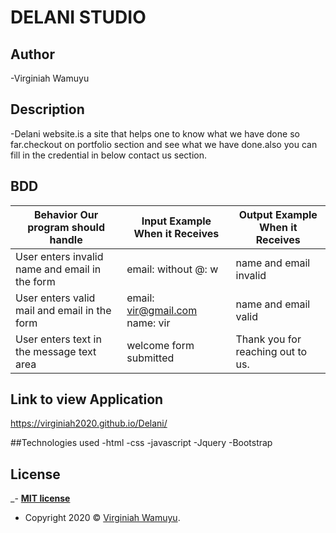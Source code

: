 # DELANI STUDIO

## Author

-Virginiah Wamuyu

## Description

-Delani website.is a site that helps one to know what we have done so far.checkout on portfolio section and see what we have done.also you can fill in the credential in below contact us section.

## BDD

| Behavior Our program should handle             | Input Example When it Receives | Output Example When it Receives     |
|------------------------------------------------|--------------------------------|-------------------------------------|
| User enters invalid name and email in the form | email: without @: w         | name and email invalid              |
| User enters valid mail and email in the form   | email: vir@gmail.com name: vir | name and email valid                |
| User enters text in the message text area      | welcome form submitted         | Thank you for reaching out to us.   |

## Link to view Application
https://virginiah2020.github.io/Delani/

##Technologies used
-html
-css
-javascript
-Jquery
-Bootstrap

## License
_- **[MIT license](http://opensource.org/licenses/mit-license.php)**
- Copyright 2020 © <a href="#" target="_blank">Virginiah Wamuyu</a>.